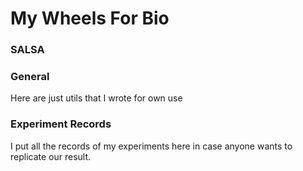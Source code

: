 # My Wheels For Bio

### SALSA

### General
Here are just utils that I wrote for own use

### Experiment Records
I put all the records of my experiments here in case anyone wants to replicate our result.

